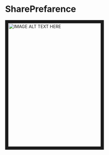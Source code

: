 # SharePrefarence

<img src="image/1.jpg" 
alt="IMAGE ALT TEXT HERE" width="300" height="400" border="10" />

